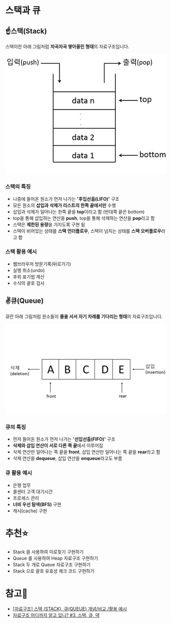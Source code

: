 # 스택과 큐


## ☝스택(Stack)

 스택이란 아래 그림처럼 **차곡차곡 쌓아올린 형태**의 자료구조입니다.

![stack](https://github.com/Butterfly-effect-19/Study_for_Beginner/blob/main/image/stack.png)

### 스택의 특징

- 나중에 들어온 원소가 먼저 나가는 **'후입선출(LIFO)'** 구조
- 모든 원소의 **삽입과 삭제가 리스트의 한쪽 끝에서만** 수행
- 삽입과 삭제가 일어나는 한쪽 끝을 **top**이라고 함 (반대쪽 끝은 bottom)
- top을 통해 삽입하는 연산을 **push**, top을 통해 삭제하는 연산을 **pop**라고 함
- 스택은 **제한된 용량**을 가지도록 구현 됨
- 스택이 비어있는 상태를 **스택 언더플로우**, 스택이 넘치는 상태를 **스택 오버플로우**라고 함

### 스택 활용 예시

- 웹브라우저 방문기록(뒤로가기)
- 실행 취소(undo)
- 후위 표기법 계산
- 수식의 괄호 검사

## ✌큐(Queue)

 큐란 아래 그림처럼 원소들이 **줄을 서서 자기 차례를 기다리는 형태**의 자료구조입니다.

![queue](https://github.com/Butterfly-effect-19/Study_for_Beginner/blob/main/image/queue.png)

### 큐의 특징

- 먼저 들어온 원소가 먼저 나가는 **'선입선출(FIFO)'** 구조
- **삭제와 삽입 연산이 서로 다른 쪽 끝**에서 이루어짐
- 삭제 연산만 일어나는 쪽 끝을 **front**, 삽입 연산만 일어나는 쪽 끝을 **rear**라고 함
- 삭제 연산을 **dequeue**, 삽입 연산을 **enqueue**라고도 부름

### 큐 활용 예시

- 은행 업무
- 콜센터 고객 대기시간
- 프로세스 관리
- **너비 우선 탐색(BFS)** 구현
- 캐시(cache) 구현

# 추천⭐

- Stack 을 사용하여 미로찾기 구현하기
- Queue 를 사용하여 Heap 자료구조 구현하기
- Stack 두 개로 Queue 자료구조 구현하기
- Stack 으로 괄호 유효성 체크 코드 구현하기

# 참고🔗

- [[자료구조] 스택 (STACK), 큐(QUEUE) 개념/비교 /활용 예시](https://devuna.tistory.com/22)
- [자료구조 어디까지 알고 있니? #3. 스택, 큐, 덱](http://codingworldnews.com/news/articleView.html?idxno=3407)
